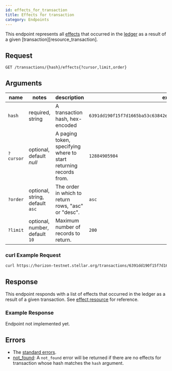 ```yaml
---
id: effects_for_transaction
title: Effects for transaction
category: Endpoints
---
```


This endpoint represents all [effects][resources_effects] that occurred in the [ledger][resources_ledger] as a result of a given [transaction][resource_transaction].

## Request

```
GET /transactions/{hash}/effects{?cursor,limit,order}
```

## Arguments

| name     | notes                          | description                                                      | example                                                           |
| ------   | -------                        | -----------                                                      | -------                                                           |
| `hash`   | required, string               | A transaction hash, hex-encoded                                  | `6391dd190f15f7d1665ba53c63842e368f485651a53d8d852ed442a446d1c69a`|
| `?cursor`| optional, default _null_       | A paging token, specifying where to start returning records from.| `12884905984`                                                     |
| `?order` | optional, string, default `asc`| The order in which to return rows, "asc" or "desc".              | `asc`                                                             |
| `?limit` | optional, number, default `10` | Maximum number of records to return.                             | `200`                                                             |

### curl Example Request

```sh
curl https://horizon-testnet.stellar.org/transactions/6391dd190f15f7d1665ba53c63842e368f485651a53d8d852ed442a446d1c69a/effects
```

## Response

This endpoint responds with a list of effects that occurred in the ledger as a result of a given transaction. See [effect resource][] for reference.

### Example Response

Endpoint not implemented yet.

## Errors

- The [standard errors][].
- [not_found][errors/not_found]: A `not_found` error will be returned if there are no effects for transaction whose hash matches the `hash` argument.

[effect resource]: ./resource/effect.md
[transaction]: ./resource/transaction.md
[errors/not_found]: ../error/not_found.md
[resources_effects]: ./resources/effect.md
[resources_ledger]: ./resources/ledger.md
[resources_transaction]: ./resources/transaction.md
[standard errors]: ../guide/errors.md#Standard_Errors
